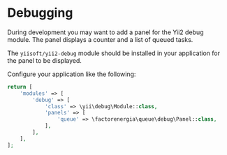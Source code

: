 Debugging
=========

During development you may want to add a panel for the Yii2 debug module.
The panel displays a counter and a list of queued tasks.

The `yiisoft/yii2-debug` module should be installed in your application for the panel to be displayed.

Configure your application like the following:

```php
return [
    'modules' => [
        'debug' => [
            'class' => \yii\debug\Module::class,
            'panels' => [
                'queue' => \factorenergia\queue\debug\Panel::class,
            ],
        ],
    ],
];
```
